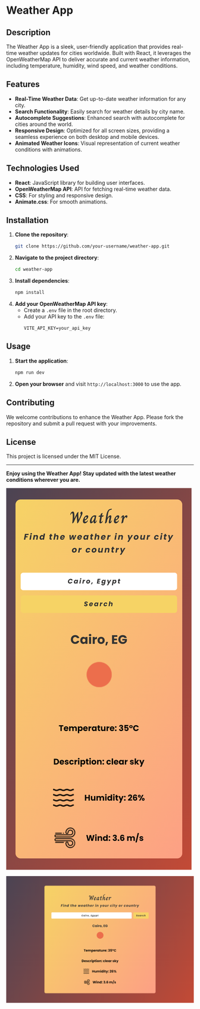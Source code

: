 # Weather App

## Description

The Weather App is a sleek, user-friendly application that provides real-time weather updates for cities worldwide. Built with React, it leverages the OpenWeatherMap API to deliver accurate and current weather information, including temperature, humidity, wind speed, and weather conditions.

## Features

- **Real-Time Weather Data**: Get up-to-date weather information for any city.
- **Search Functionality**: Easily search for weather details by city name.
- **Autocomplete Suggestions**: Enhanced search with autocomplete for cities around the world.
- **Responsive Design**: Optimized for all screen sizes, providing a seamless experience on both desktop and mobile devices.
- **Animated Weather Icons**: Visual representation of current weather conditions with animations.

## Technologies Used

- **React**: JavaScript library for building user interfaces.
- **OpenWeatherMap API**: API for fetching real-time weather data.
- **CSS**: For styling and responsive design.
- **Animate.css**: For smooth animations.

## Installation

1. **Clone the repository**:
   ```bash
   git clone https://github.com/your-username/weather-app.git
   ```
2. **Navigate to the project directory**:
   ```bash
   cd weather-app
   ```
3. **Install dependencies**:
   ```bash
   npm install
   ```
4. **Add your OpenWeatherMap API key**:
   - Create a `.env` file in the root directory.
   - Add your API key to the `.env` file:
     ```env
     VITE_API_KEY=your_api_key
     ```

## Usage

1. **Start the application**:
   ```bash
   npm run dev
   ```
2. **Open your browser** and visit `http://localhost:3000` to use the app.

## Contributing

We welcome contributions to enhance the Weather App. Please fork the repository and submit a pull request with your improvements.

## License

This project is licensed under the MIT License.

---

**Enjoy using the Weather App! Stay updated with the latest weather conditions wherever you are.**

![Weather App small_screen](src/assets/Mobile_Screen.png)

![Weather App large_screen](src/assets/Web_screen.png)